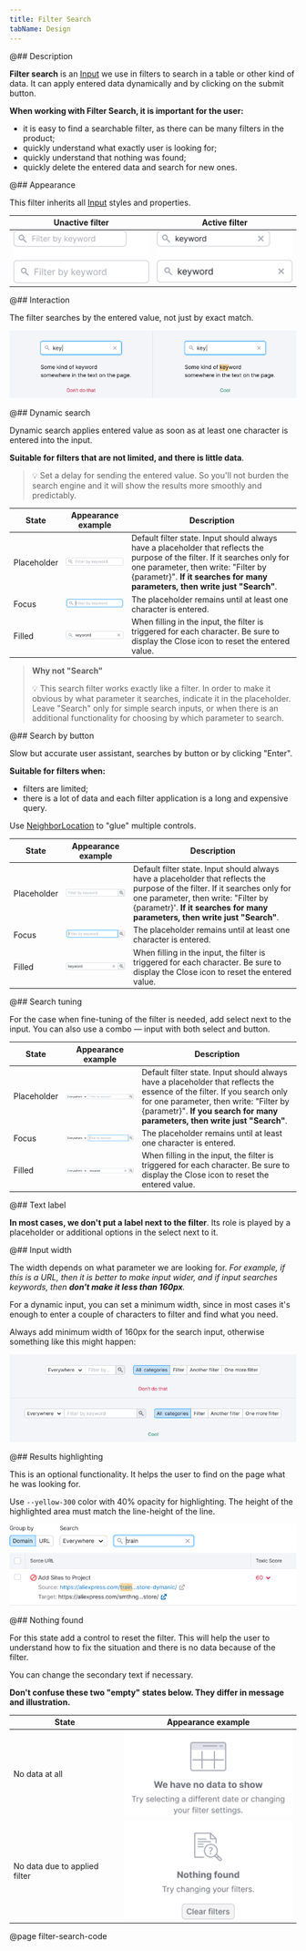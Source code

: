 ```yaml
---
title: Filter Search
tabName: Design
---
```


@## Description

**Filter search** is an [Input](/components/input/) we use in filters to search in a table or other kind of data. It can apply entered data dynamically and by clicking on the submit button.

**When working with Filter Search, it is important for the user:**

- it is easy to find a searchable filter, as there can be many filters in the product;
- quickly understand what exactly user is looking for;
- quickly understand that nothing was found;
- quickly delete the entered data and search for new ones.

@## Appearance

This filter inherits all [Input](/components/input/) styles and properties.

| Unactive filter                                | Active filter                               |
| ---------------------------------------------- | ------------------------------------------- |
| ![unactive filter](static/filters-default.png) | ![active filter](static/filters-active.png) |

@## Interaction

The filter searches by the entered value, not just by exact match.

![symbols match](static/search-results.png)

@## Dynamic search

Dynamic search applies entered value as soon as at least one character is entered into the input.

**Suitable for filters that are not limited, and there is little data**.

> 💡 Set a delay for sending the entered value. So you'll not burden the search engine and it will show the results more smoothly and predictably.

| State       | Appearance example                                 | Description                                                                                                                                                                                                                                        |
| ----------- | -------------------------------------------------- | -------------------------------------------------------------------------------------------------------------------------------------------------------------------------------------------------------------------------------------------------- |
| Placeholder | ![input placeholder state](static/placeholder.png) | Default filter state. Input should always have a placeholder that reflects the purpose of the filter. If it searches only for one parameter, then write: "Filter by {parametr}". **If it searches for many parameters, then write just "Search"**. |
| Focus       | ![input focus state](static/focus.png)             | The placeholder remains until at least one character is entered.                                                                                                                                                                                   |
| Filled      | ![input filled state](static/filled.png)           | When filling in the input, the filter is triggered for each character. Be sure to display the Close icon to reset the entered value.                                                                                                               |

> **Why not "Search"**
>
> 💡 This search filter works exactly like a filter. In order to make it obvious by what parameter it searches, indicate it in the placeholder. Leave "Search" only for simple search inputs, or when there is an additional functionality for choosing by which parameter to search.

@## Search by button

Slow but accurate user assistant, searches by button or by clicking "Enter".

**Suitable for filters when:**

- filters are limited;
- there is a lot of data and each filter application is a long and expensive query.

Use [NeighborLocation](/utils/neighbor-location/) to "glue" multiple controls.

| State       | Appearance example                                        | Description                                                                                                                                                                                                                                        |
| ----------- | --------------------------------------------------------- | -------------------------------------------------------------------------------------------------------------------------------------------------------------------------------------------------------------------------------------------------- |
| Placeholder | ![input placeholder state](static/placeholder-button.png) | Default filter state. Input should always have a placeholder that reflects the purpose of the filter. If it searches only for one parameter, then write: "Filter by {parametr}'. **If it searches for many parameters, then write just "Search"**. |
| Focus       | ![input focus state](static/focus-button.png)             | The placeholder remains until at least one character is entered.                                                                                                                                                                                   |
| Filled      | ![input filled state](static/filled-button.png)           | When filling in the input, the filter is triggered for each character. Be sure to display the Close icon to reset the entered value.                                                                                                               |

@## Search tuning

For the case when fine-tuning of the filter is needed, add select next to the input. You can also use a combo — input with both select and button.

| State       | Appearance example                                        | Description                                                                                                                                                                                                                                      |
| ----------- | --------------------------------------------------------- | ------------------------------------------------------------------------------------------------------------------------------------------------------------------------------------------------------------------------------------------------ |
| Placeholder | ![input placeholder state](static/placeholder-select.png) | Default filter state. Input should always have a placeholder that reflects the essence of the filter. If you search only for one parameter, then write: "Filter by {parametr}". **If you search for many parameters, then write just "Search"**. |
| Focus       | ![input focus state](static/focus-select.png)             | The placeholder remains until at least one character is entered.                                                                                                                                                                                 |
| Filled      | ![input filled state](static/filled-select.png)           | When filling in the input, the filter is triggered for each character. Be sure to display the Close icon to reset the entered value.                                                                                                             |

@## Text label

**In most cases, we don't put a label next to the filter**. Its role is played by a placeholder or additional options in the select next to it.

@## Input width

The width depends on what parameter we are looking for. _For example, if this is a URL, then it is better to make input wider, and if input searches keywords, then **don't make it less than 160px**._

For a dynamic input, you can set a minimum width, since in most cases it's enough to enter a couple of characters to filter and find what you need.

Always add minimum width of 160px for the search input, otherwise something like this might happen:

![filter width](static/filter-search-yes-no.png)

@## Results highlighting

This is an optional functionality. It helps the user to find on the page what he was looking for.

Use `--yellow-300` color with 40% opacity for highlighting. The height of the highlighted area must match the line-height of the line.

![highlighting results](static/highlighting.png)

@## Nothing found

For this state add a control to reset the filter. This will help the user to understand how to fix the situation and there is no data because of the filter.

You can change the secondary text if necessary.

**Don't confuse these two "empty" states below. They differ in message and illustration.**

| State                         | Appearance example                   |
| ----------------------------- | ------------------------------------ |
| No data at all                | ![no data](static/empty-no-data.png) |
| No data due to applied filter | ![no data](static/empty-filter.png)  |

@page filter-search-code
